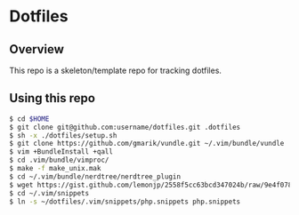 # Dotfiles

## Overview

This repo is a skeleton/template repo for tracking dotfiles. 

## Using this repo

```sh
$ cd $HOME
$ git clone git@github.com:username/dotfiles.git .dotfiles
$ sh -x ./dotfiles/setup.sh
$ git clone https://github.com/gmarik/vundle.git ~/.vim/bundle/vundle
$ vim +BundleInstall +qall
$ cd .vim/bundle/vimproc/
$ make -f make_unix.mak
$ cd ~/.vim/bundle/nerdtree/nerdtree_plugin
$ wget https://gist.github.com/lemonjp/2558f5cc63bcd347024b/raw/9e4f07818da3e9f98797710a9e78fd0d08ad79dc/grep_menuitem.vim
$ cd ~/.vim/snippets
$ ln -s ~/dotfiles/.vim/snippets/php.snippets php.snippets
```

